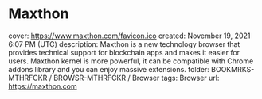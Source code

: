 # Maxthon

cover: https://www.maxthon.com/favicon.ico
created: November 19, 2021 6:07 PM (UTC)
description: Maxthon is a new technology browser that provides technical support for blockchain apps and makes it easier for users. Maxthon kernel is more powerful, it can be compatible with Chrome addons library and you can enjoy massive extensions.
folder: BOOKMRKS-MTHRFCKR / BROWSR-MTHRFCKR / Browser
tags: Browser
url: https://maxthon.com